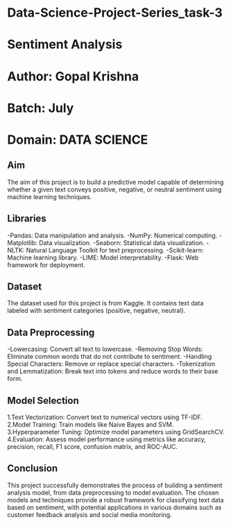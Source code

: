 # Data-Science-Project-Series_task-3
# Sentiment Analysis
# Author: Gopal Krishna 
# Batch: July
# Domain: DATA SCIENCE 

## Aim
The aim of this project is to build a predictive model capable of determining whether a given text conveys positive, negative, or neutral sentiment using machine learning techniques.

## Libraries
-Pandas: Data manipulation and analysis.
-NumPy: Numerical computing.
-Matplotlib: Data visualization.
-Seaborn: Statistical data visualization.
-NLTK: Natural Language Toolkit for text preprocessing.
-Scikit-learn: Machine learning library.
-LIME: Model interpretability.
-Flask: Web framework for deployment.

## Dataset
The dataset used for this project is from Kaggle. It contains text data labeled with sentiment categories (positive, negative, neutral).

## Data Preprocessing
-Lowercasing: Convert all text to lowercase.
-Removing Stop Words: Eliminate common words that do not contribute to sentiment.
-Handling Special Characters: Remove or replace special characters.
-Tokenization and Lemmatization: Break text into tokens and reduce words to their base form.

## Model Selection
1.Text Vectorization: Convert text to numerical vectors using TF-IDF.
2.Model Training: Train models like Naive Bayes and SVM.
3.Hyperparameter Tuning: Optimize model parameters using GridSearchCV.
4.Evaluation: Assess model performance using metrics like accuracy, precision, recall, F1 score, confusion matrix, and ROC-AUC.

## Conclusion
This project successfully demonstrates the process of building a sentiment analysis model, from data preprocessing to model evaluation. The chosen models and techniques provide a robust framework for classifying text data based on sentiment, with potential applications in various domains such as customer feedback analysis and social media monitoring.
